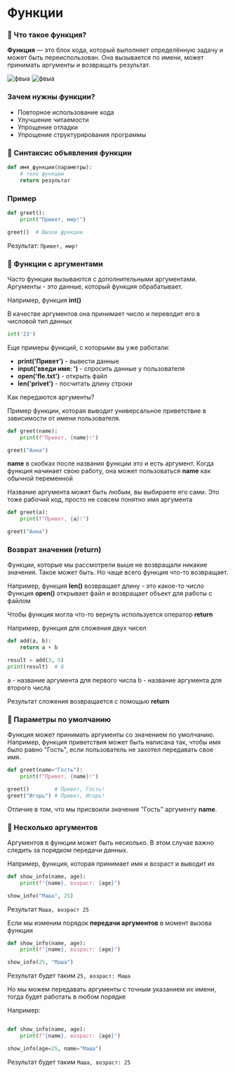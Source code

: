 # Функции
### 🔹 Что такое функция?

**Функция** — это блок кода, который выполняет определённую задачу и может быть переиспользован. Она вызывается по имени, может принимать аргументы и возвращать результат.

![фвыа](https://downloader.disk.yandex.ru/preview/9a7f072ba0dd6761096f4513850c1990d952e6f621b4724773efc1f021ea5b9b/6863d7d1/AVprf4oQhKtn1ir9a_hjEp7f7hyvTDlnKlD_50HLgcjEPHuh7nMjdWJI2DnXg_nSQT3fTiQRw2qQ92fo-_b6Lg%3D%3D?uid=0&filename=%D0%A1%D0%BD%D0%B8%D0%BC%D0%BE%D0%BA%20%D1%8D%D0%BA%D1%80%D0%B0%D0%BD%D0%B0%202025-07-01%20131902.jpg&disposition=inline&hash=&limit=0&content_type=image%2Fjpeg&owner_uid=0&tknv=v3&size=2048x2048)
![фвыа](https://downloader.disk.yandex.ru/preview/470b2dee621f206c8305909260be1b6da4445d38e772835655c05b2fb592de03/6863d872/i5vagIL_N0IjzbzXfSBBzQNyn9Dq8uEgtFk67JoD_WnIWuHled03hOx_4GJb5RhP-PiqyNTcGvY99MaI4Bf1Pw%3D%3D?uid=0&filename=%D0%A1%D0%BD%D0%B8%D0%BC%D0%BE%D0%BA%20%D1%8D%D0%BA%D1%80%D0%B0%D0%BD%D0%B0%202025-07-01%20131935.jpg&disposition=inline&hash=&limit=0&content_type=image%2Fjpeg&owner_uid=0&tknv=v3&size=1856x993)

### Зачем нужны функции?

- Повторное использование кода
- Улучшение читаемости
- Упрощение отладки
- Упрощение структурирования программы

### 🔹 Синтаксис объявления функции

```python
def имя_функции(параметры):
    # тело функции
    return результат
```

### Пример 

```python
def greet():
    print("Привет, мир!")

greet()  # Вызов функции
```

Результат: 
`Привет, мир!`

### 🔹 Функции с аргументами

Часто функции вызываются с дополнительными аргументами. Аргументы - это данные, который функция обрабатывает. 

Например, функция **int()**

В качестве аргументов она принимает число и переводит его в числовой тип данных

```python
int('23')
```


Еще примеры функций, с которыми вы уже работали: 
- **print('Привет')** - вывести данные 
- **input('введи имя: ')** - спросить данные у пользователя 
- **open('fle.txt')** - открыть файл
- **len('privet')** - посчитать длину строки 

Как передаются аргументы? 

Пример функции, которая выводит универсальное приветствие в зависимости от имени пользователя. 

```python
def greet(name):
    print(f"Привет, {name}!")

greet("Анна")
```

**name** в скобках после названия функции это и есть аргумент. Когда функция начинает свою работу, она может пользоваться **name** как обычной переменной

Название аргумента может быть любым, вы выбираете его сами. 
Это тоже рабочий код, просто не совсем понятно имя аргумента 

```python
def greet(a):
    print(f"Привет, {a}!")

greet("Анна")
```

### Возврат значения (return)

Функции, которые мы рассмотрели выше не возвращали никакие значения. Такое может быть. Но чаще всего функция что-то возвращает. 

Например, функция **len()** возвращает длину - это какое-то число 
Функция **open()** открывает файл и возвращает объект для работы с файлом 

Чтобы функция могла что-то вернуть используется оператор **return** 

Например, функция для сложения двух чисел

```python
def add(a, b):
    return a + b

result = add(3, 5)
print(result)  # 8
```

a - название аргумента для первого числа
b - название аргумента для второго числа

Результат сложения возвращается с помощью **return** 


### 🔹 Параметры по умолчанию

Функция может принимать аргументы со значением по умолчанию. Например, функция приветствия может быть написана так, чтобы имя было равно "Гость", если пользователь не захотел передавать свое имя. 

```python
def greet(name="Гость"):
    print(f"Привет, {name}!")

greet()        # Привет, Гость!
greet("Игорь") # Привет, Игорь!
```

Отличие в том, что мы присвоили значение "Гость" аргументу **name**. 

### 🔹 Несколько аргументов

Аргументов в функции может быть несколько. В этом случае важно следить за порядком передачи данных. 

Например, функция, которая принимает имя и возраст и выводит их 

```python
def show_info(name, age):
    print(f"{name}, возраст: {age}")

show_info("Маша", 25)            
```

Результат 
`Маша, возраст 25`

Если мы изменим порядок **передачи аргументов** в момент вызова функции

```python
def show_info(name, age):
    print(f"{name}, возраст: {age}")

show_info(25, "Маша")    
```

Результат будет таким
`25, возраст: Маша`

Но мы можем передавать аргументы с точным указанием их имени, тогда будет работать в любом порядке

Например: 

```python

def show_info(name, age):
    print(f"{name}, возраст: {age}")

show_info(age=25, name="Маша")  
```

Результат будет таким
`Маша, возраст: 25`